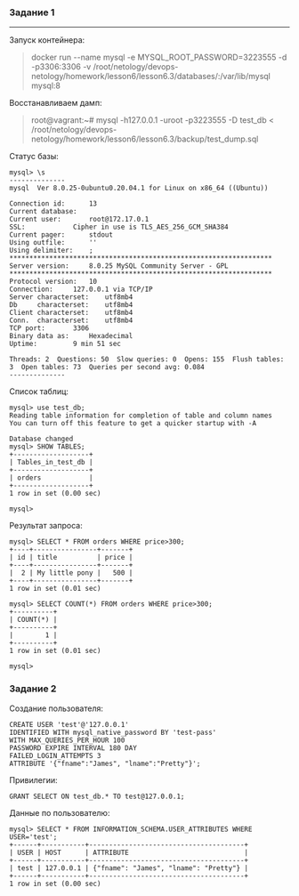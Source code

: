 ### Задание 1
***
Запуск контейнера:
> docker run --name mysql -e MYSQL_ROOT_PASSWORD=3223555 -d -p3306:3306 -v /root/netology/devops-netology/homework/lesson6/lesson6.3/databases/:/var/lib/mysql mysql:8
 
Восстанавливаем дамп:
> root@vagrant:~# mysql -h127.0.0.1 -uroot -p3223555 -D test_db < /root/netology/devops-netology/homework/lesson6/lesson6.3/backup/test_dump.sql

 Статус базы:
```buildoutcfg
mysql> \s
--------------
mysql  Ver 8.0.25-0ubuntu0.20.04.1 for Linux on x86_64 ((Ubuntu))

Connection id:		13
Current database:	
Current user:		root@172.17.0.1
SSL:			Cipher in use is TLS_AES_256_GCM_SHA384
Current pager:		stdout
Using outfile:		''
Using delimiter:	;
******************************************************************
Server version:		8.0.25 MySQL Community Server - GPL
******************************************************************
Protocol version:	10
Connection:		127.0.0.1 via TCP/IP
Server characterset:	utf8mb4
Db     characterset:	utf8mb4
Client characterset:	utf8mb4
Conn.  characterset:	utf8mb4
TCP port:		3306
Binary data as:		Hexadecimal
Uptime:			9 min 51 sec

Threads: 2  Questions: 50  Slow queries: 0  Opens: 155  Flush tables: 3  Open tables: 73  Queries per second avg: 0.084
--------------
```

Список таблиц:
```buildoutcfg
mysql> use test_db;
Reading table information for completion of table and column names
You can turn off this feature to get a quicker startup with -A

Database changed
mysql> SHOW TABLES;
+-------------------+
| Tables_in_test_db |
+-------------------+
| orders            |
+-------------------+
1 row in set (0.00 sec)

mysql> 
```

Результат запроса:
```buildoutcfg
mysql> SELECT * FROM orders WHERE price>300;
+----+----------------+-------+
| id | title          | price |
+----+----------------+-------+
|  2 | My little pony |   500 |
+----+----------------+-------+
1 row in set (0.01 sec)

mysql> SELECT COUNT(*) FROM orders WHERE price>300;
+----------+
| COUNT(*) |
+----------+
|        1 |
+----------+
1 row in set (0.01 sec)

mysql> 
```

### Задание 2
Создание пользователя:
```buildoutcfg
CREATE USER 'test'@'127.0.0.1' 
IDENTIFIED WITH mysql_native_password BY 'test-pass'
WITH MAX_QUERIES_PER_HOUR 100 
PASSWORD EXPIRE INTERVAL 180 DAY 
FAILED_LOGIN_ATTEMPTS 3 
ATTRIBUTE '{"fname":"James", "lname":"Pretty"}';
```

Привилегии:
```buildoutcfg
GRANT SELECT ON test_db.* TO test@127.0.0.1;
```

Данные по пользователю:
```buildoutcfg
mysql> SELECT * FROM INFORMATION_SCHEMA.USER_ATTRIBUTES WHERE USER='test';
+------+-----------+---------------------------------------+
| USER | HOST      | ATTRIBUTE                             |
+------+-----------+---------------------------------------+
| test | 127.0.0.1 | {"fname": "James", "lname": "Pretty"} |
+------+-----------+---------------------------------------+
1 row in set (0.00 sec)

```




